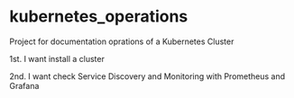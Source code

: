 # kubernetes_operations

Project for documentation oprations of a Kubernetes Cluster

1st. I want install a cluster


2nd. I want check Service Discovery and Monitoring with Prometheus and Grafana
